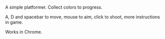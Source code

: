 A simple platformer. Collect colors to progress.

A, D and spacebar to move, mouse to aim, click to shoot, more instructions in game.

Works in Chrome.